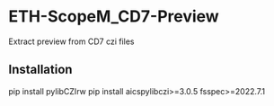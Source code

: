# ETH-ScopeM_CD7-Preview
Extract preview from CD7 czi files

## Installation
pip install pylibCZIrw
pip install aicspylibczi>=3.0.5 fsspec>=2022.7.1
